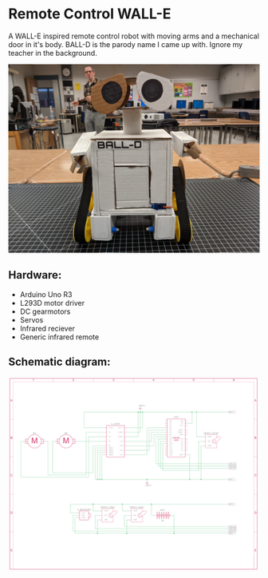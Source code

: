 # Remote Control WALL-E

A WALL-E inspired remote control robot with moving arms and a mechanical door in it's body.
BALL-D is the parody name I came up with. Ignore my teacher in the background.

<img src="Images/WALLE2.jpg" width=800> 

## Hardware:
- Arduino Uno R3
- L293D motor driver
- DC gearmotors
- Servos
- Infrared reciever
- Generic infrared remote


## Schematic diagram:

<img src="Images/Schematic.png" width=800>
